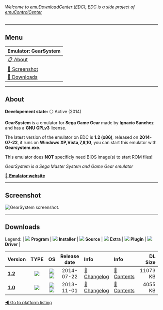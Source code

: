 ###### Welcome to [emuDownloadCenter (EDC)](https://github.com/PhoenixInteractiveNL/emuDownloadCenter/wiki/), EDC is a side project of [emuControlCenter](https://github.com/PhoenixInteractiveNL/emuControlCenter/wiki/)
***
## Menu
| **Emulator: GearSystem** |
|:---------|
| [:clipboard: About](#about) |
| [:sunrise: Screenshot](#screen) |
| [:floppy_disk: Downloads](#downloads) |
***
## About
**Developement state:** :white_circle: Active (2014)

**GearSystem** is a emulator for **Sega Game Gear** made by **Ignacio Sanchez** and has a **GNU GPLv3** license.

The latest version of the emulator on EDC is **1.2 (x86)**, released on **2014-07-22**, it runs on **Windows XP,Vista,7,8,10**, you can start this emulator with **Gearsystem.exe**.

This emulator does **NOT** specificly need BIOS image(s) to start ROM files!

_GearSystem is a Sega Master System and Game Gear emulator_

[:link: **Emulator website**](http://github.com/drhelius/Gearsystem)
***
## Screenshot
![](https://raw.githubusercontent.com/PhoenixInteractiveNL/emuDownloadCenter/master/hooks/gearsystem/emulator_screen_01.jpg "GearSystem screenshot.")
***
## Downloads
Legend:
| ![](https://raw.githubusercontent.com/wiki/PhoenixInteractiveNL/emuDownloadCenter/images_misc/icon_program_24.png) **Program** | 
![](https://raw.githubusercontent.com/wiki/PhoenixInteractiveNL/emuDownloadCenter/images_misc/icon_installer_24.png) **Installer** | 
![](https://raw.githubusercontent.com/wiki/PhoenixInteractiveNL/emuDownloadCenter/images_misc/icon_source_code_24.png) **Source** | 
![](https://raw.githubusercontent.com/wiki/PhoenixInteractiveNL/emuDownloadCenter/images_misc/icon_extra_24.png) **Extra** | 
![](https://raw.githubusercontent.com/wiki/PhoenixInteractiveNL/emuDownloadCenter/images_misc/icon_plugin_24.png) **Plugin** | 
![](https://raw.githubusercontent.com/wiki/PhoenixInteractiveNL/emuDownloadCenter/images_misc/icon_driver_24.png) **Driver** | 


| Version  | TYPE | OS | Release date  | Info       | Info       | DL Size    |
|:---------|:----:|:--:|:-------------:|:-----------|:-----------|-----------:|
| [**1.2**](https://github.com/PhoenixInteractiveNL/edc-repo0003/raw/master/gearsystem/1.2.7z) | ![](https://raw.githubusercontent.com/wiki/PhoenixInteractiveNL/emuDownloadCenter/images_misc/icon_program_24.png) | ![](https://raw.githubusercontent.com/wiki/PhoenixInteractiveNL/emuDownloadCenter/images_misc/logo_windows_24.png)![](https://raw.githubusercontent.com/wiki/PhoenixInteractiveNL/emuDownloadCenter/images_misc/icon_32-bit_24.png) | 2014-07-22 | [:page_facing_up: Changelog](https://github.com/PhoenixInteractiveNL/edc-repo0003/blob/master/gearsystem/1.2_changelog.txt) | [:mag_right: Contents](https://github.com/PhoenixInteractiveNL/edc-repo0003/blob/master/gearsystem/1.2_contents.txt) | 11073 KB |
| [**1.0**](https://github.com/PhoenixInteractiveNL/edc-repo0003/raw/master/gearsystem/1.0.7z) | ![](https://raw.githubusercontent.com/wiki/PhoenixInteractiveNL/emuDownloadCenter/images_misc/icon_program_24.png) | ![](https://raw.githubusercontent.com/wiki/PhoenixInteractiveNL/emuDownloadCenter/images_misc/logo_windows_24.png)![](https://raw.githubusercontent.com/wiki/PhoenixInteractiveNL/emuDownloadCenter/images_misc/icon_32-bit_24.png) | 2013-11-01 | [:page_facing_up: Changelog](https://github.com/PhoenixInteractiveNL/edc-repo0003/blob/master/gearsystem/1.0_changelog.txt) | [:mag_right: Contents](https://github.com/PhoenixInteractiveNL/edc-repo0003/blob/master/gearsystem/1.0_contents.txt) | 4055 KB |

[:arrow_backward: Go to platform listing](https://github.com/PhoenixInteractiveNL/emuDownloadCenter/wiki/EDC-Platform-List)

